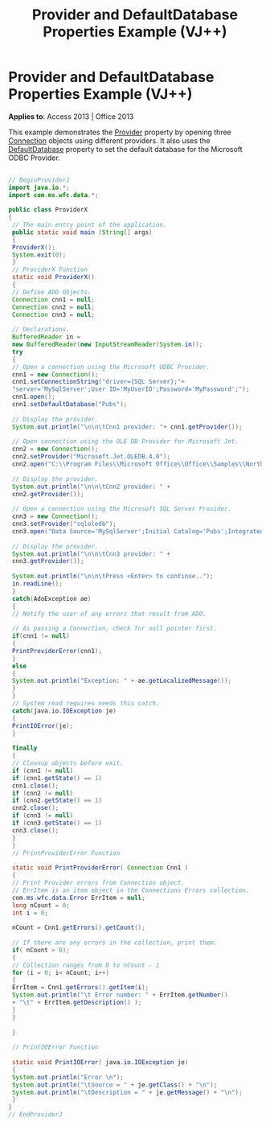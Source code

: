 ﻿---
title: Provider and DefaultDatabase Properties Example (VJ++)
TOCTitle: Provider and DefaultDatabase Properties Example (VJ++)
ms:assetid: babd3c3c-bb6e-46ce-88f2-ef2810d798fd
ms:mtpsurl: https://msdn.microsoft.com/library/JJ249898(v=office.15)
ms:contentKeyID: 48547380
ms.date: 09/18/2015
mtps_version: v=office.15
---

# Provider and DefaultDatabase Properties Example (VJ++)


**Applies to**: Access 2013 | Office 2013

This example demonstrates the [Provider](provider-property-ado.md) property by opening three [Connection](connection-object-ado.md) objects using different providers. It also uses the [DefaultDatabase](defaultdatabase-property-ado.md) property to set the default database for the Microsoft ODBC Provider.

```java 
 
// BeginProviderJ 
import java.io.*; 
import com.ms.wfc.data.*; 
 
public class ProviderX 
{ 
 // The main entry point of the application. 
 public static void main (String[] args) 
 { 
 ProviderX(); 
 System.exit(0); 
 } 
 // ProviderX Function 
 static void ProviderX() 
 { 
 // Define ADO Objects. 
 Connection cnn1 = null; 
 Connection cnn2 = null; 
 Connection cnn3 = null; 
 
 // Declarations. 
 BufferedReader in = 
 new BufferedReader(new InputStreamReader(System.in)); 
 try 
 { 
 // Open a connection using the Microsoft ODBC Provider. 
 cnn1 = new Connection(); 
 cnn1.setConnectionString("driver={SQL Server};"+ 
 "server='MySqlServer';User ID='MyUserID';Password='MyPassword';"); 
 cnn1.open(); 
 cnn1.setDefaultDatabase("Pubs"); 
 
 // Display the provider. 
 System.out.println("\n\n\tCnn1 provider: "+ cnn1.getProvider()); 
 
 // Open connection using the OLE DB Provider for Microsoft Jet. 
 cnn2 = new Connection(); 
 cnn2.setProvider("Microsoft.Jet.OLEDB.4.0"); 
 cnn2.open("C:\\Program Files\\Microsoft Office\\Office\\Samples\\Northwind.mdb","admin",""); 
 
 // Display the provider. 
 System.out.println("\n\n\tCnn2 provider: " + 
 cnn2.getProvider()); 
 
 // Open a connection using the Microsoft SQL Server Provider. 
 cnn3 = new Connection(); 
 cnn3.setProvider("sqloledb"); 
 cnn3.open("Data Source='MySqlServer';Initial Catalog='Pubs';Integrated Security='SSPI';","",""); 
 
 // Display the provider. 
 System.out.println("\n\n\tCnn3 provider: " + 
 cnn3.getProvider()); 
 
 System.out.println("\n\n\tPress <Enter> to continue.."); 
 in.readLine(); 
 } 
 catch(AdoException ae) 
 { 
 // Notify the user of any errors that result from ADO. 
 
 // As passing a Connection, check for null pointer first. 
 if(cnn1 != null) 
 { 
 PrintProviderError(cnn1); 
 } 
 else 
 { 
 System.out.println("Exception: " + ae.getLocalizedMessage()); 
 } 
 } 
 // System read requires needs this catch. 
 catch(java.io.IOException je) 
 { 
 PrintIOError(je); 
 } 
 
 finally 
 { 
 // Cleanup objects before exit. 
 if (cnn1 != null) 
 if (cnn1.getState() == 1) 
 cnn1.close(); 
 if (cnn2 != null) 
 if (cnn2.getState() == 1) 
 cnn2.close(); 
 if (cnn3 != null) 
 if (cnn3.getState() == 1) 
 cnn3.close(); 
 } 
 } 
 // PrintProviderError Function 
 
 static void PrintProviderError( Connection Cnn1 ) 
 { 
 // Print Provider errors from Connection object. 
 // ErrItem is an item object in the Connections Errors collection. 
 com.ms.wfc.data.Error ErrItem = null; 
 long nCount = 0; 
 int i = 0; 
 
 nCount = Cnn1.getErrors().getCount(); 
 
 // If there are any errors in the collection, print them. 
 if( nCount > 0); 
 { 
 // Collection ranges from 0 to nCount - 1 
 for (i = 0; i< nCount; i++) 
 { 
 ErrItem = Cnn1.getErrors().getItem(i); 
 System.out.println("\t Error number: " + ErrItem.getNumber() 
 + "\t" + ErrItem.getDescription() ); 
 } 
 } 
 
 } 
 
 // PrintIOError Function 
 
 static void PrintIOError( java.io.IOException je) 
 { 
 System.out.println("Error \n"); 
 System.out.println("\tSource = " + je.getClass() + "\n"); 
 System.out.println("\tDescription = " + je.getMessage() + "\n"); 
 } 
} 
// EndProviderJ 
```

